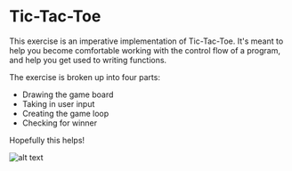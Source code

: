 Tic-Tac-Toe
===========
This exercise is an imperative implementation of Tic-Tac-Toe. It's meant to help you become comfortable working with the control flow of a program, and help you get used to writing functions.

The exercise is broken up into four parts:
  * Drawing the game board
  * Taking in user input
  * Creating the game loop
  * Checking for winner

Hopefully this helps!

![alt text](http://i.imgur.com/7t0Qpel.png "Action Shot")

